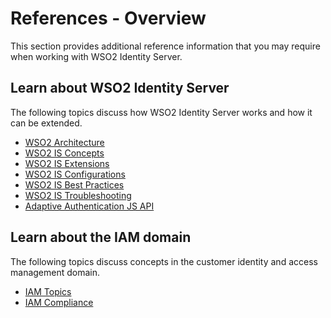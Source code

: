 # References - Overview

This section provides additional reference information that you may require when working with WSO2 Identity Server.

## Learn about WSO2 Identity Server

The following topics discuss how WSO2 Identity Server works and how it can be extended.

- [WSO2 Architecture]({{base_path}}/references/architecture/architecture/)
- [WSO2 IS Concepts]({{base_path}}/references/concepts/user-management/user-management/)
- [WSO2 IS Extensions]({{base_path}}/references/extend/authenticator-x509/)
- [WSO2 IS Configurations]({{base_path}}/references/new-configuration-model/)
- [WSO2 IS Best Practices]({{base_path}}/references/usernames-in-identity-server/)
- [WSO2 IS Troubleshooting]({{base_path}}/references/usernames-in-identity-server/)
- [Adaptive Authentication JS API]({{base_path}}/references/adaptive-authentication-js-api-reference/)

## Learn about the IAM domain

The following topics discuss concepts in the customer identity and access management domain.

- [IAM Topics]({{base_path}}/references/evolution-of-identity-federation-standards/)
- [IAM Compliance]({{base_path}}/references/concepts/compliance/compliance/)


